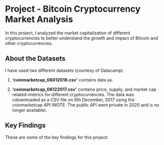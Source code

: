 # Project - Bitcoin Cryptocurrency Market Analysis

In this project, I analyzed the market capitalization of different cryptocurrencies to better understand the growth and impact of Bitcoin and other cryptocurrencies.

## About the Datasets
I have used two different datasets (courtesy of Datacamp).

1. **‘coinmarketcap_06012018.csv’** contains data as.  

2. **‘coinmarketcap_06122017.csv’** contains price, supply, and market cap related-metrics for different cryptocurrencies. The data was cdownloaded as a CSV file on 6th December, 2017 using the coinmarketcap API (NOTE: The public API went private in 2020 and is no longer available).

## Key Findings
These are some of the key findings for this project:
